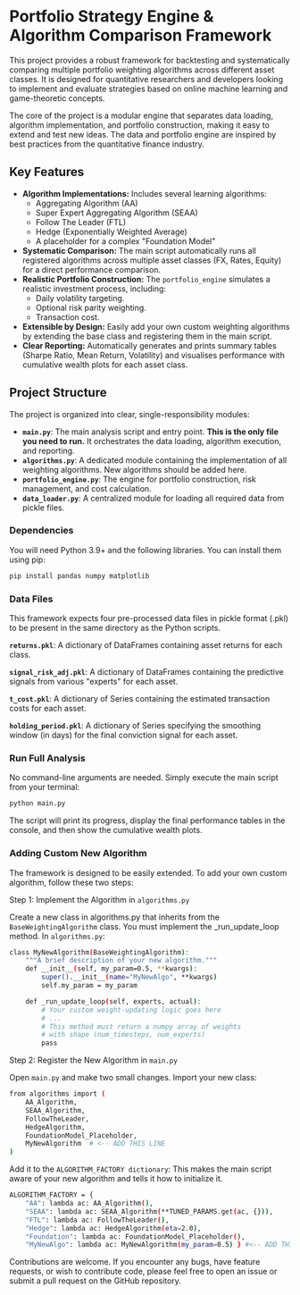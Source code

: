 
# Portfolio Strategy Engine & Algorithm Comparison Framework

This project provides a robust framework for backtesting and systematically comparing multiple portfolio weighting algorithms across different asset classes. It is designed for quantitative researchers and developers looking to implement and evaluate strategies based on online machine learning and game-theoretic concepts.

The core of the project is a modular engine that separates data loading, algorithm implementation, and portfolio construction, making it easy to extend and test new ideas. The data and portfolio engine are inspired by best practices from the quantitative finance industry.

## Key Features

-   **Algorithm Implementations:** Includes several learning algorithms:
    -   Aggregating Algorithm (AA)
    -   Super Expert Aggregating Algorithm (SEAA)
    -   Follow The Leader (FTL)
    -   Hedge (Exponentially Weighted Average)
    -   A placeholder for a complex "Foundation Model"
-   **Systematic Comparison:** The main script automatically runs all registered algorithms across multiple asset classes (FX, Rates, Equity) for a direct performance comparison.
-   **Realistic Portfolio Construction:** The `portfolio_engine` simulates a realistic investment process, including:
    -   Daily volatility targeting.
    -   Optional risk parity weighting.
    -   Transaction cost.
-   **Extensible by Design:** Easily add your own custom weighting algorithms by extending the base class and registering them in the main script.
-   **Clear Reporting:** Automatically generates and prints summary tables (Sharpe Ratio, Mean Return, Volatility) and visualises performance with cumulative wealth plots for each asset class.

## Project Structure

The project is organized into clear, single-responsibility modules:

-   **`main.py`**: The main analysis script and entry point. **This is the only file you need to run.** It orchestrates the data loading, algorithm execution, and reporting.
-   **`algorithms.py`**: A dedicated module containing the implementation of all weighting algorithms. New algorithms should be added here.
-   **`portfolio_engine.py`**: The engine for portfolio construction, risk management, and cost calculation.
-   **`data_loader.py`**: A centralized module for loading all required data from pickle files.

### Dependencies
You will need Python 3.9+ and the following libraries. You can install them using pip:

```bash
pip install pandas numpy matplotlib
```
### Data Files

This framework expects four pre-processed data files in pickle format (.pkl) to be present in the same directory as the Python scripts.

**`returns.pkl`**: A dictionary of DataFrames containing asset returns for each class.

**`signal_risk_adj.pkl`**: A dictionary of DataFrames containing the predictive signals from various "experts" for each asset.

**`t_cost.pkl`**: A dictionary of Series containing the estimated transaction costs for each asset.

**`holding_period.pkl`**: A dictionary of Series specifying the smoothing window (in days) for the final conviction signal for each asset.

### Run Full Analysis

No command-line arguments are needed. Simply execute the main script from your terminal:

```bash
python main.py
```

The script will print its progress, display the final performance tables in the console, and then show the cumulative wealth plots.

### Adding Custom New Algorithm

The framework is designed to be easily extended. To add your own custom algorithm, follow these two steps:

Step 1: Implement the Algorithm in `algorithms.py`

Create a new class in algorithms.py that inherits from the `BaseWeightingAlgorithm` class. You must implement the _run_update_loop method. In `algorithms.py`:

```bash
class MyNewAlgorithm(BaseWeightingAlgorithm):
    """A brief description of your new algorithm."""
    def __init__(self, my_param=0.5, **kwargs):
        super().__init__(name="MyNewAlgo", **kwargs)
        self.my_param = my_param

    def _run_update_loop(self, experts, actual):
        # Your custom weight-updating logic goes here
        # ...
        # This method must return a numpy array of weights
        # with shape (num_timesteps, num_experts)
        pass
```

Step 2: Register the New Algorithm in `main.py`

Open `main.py` and make two small changes. Import your new class:

```bash
from algorithms import (
    AA_Algorithm, 
    SEAA_Algorithm, 
    FollowTheLeader, 
    HedgeAlgorithm, 
    FoundationModel_Placeholder,
    MyNewAlgorithm  # <-- ADD THIS LINE
)
```
Add it to the `ALGORITHM_FACTORY dictionary`:
This makes the main script aware of your new algorithm and tells it how to initialize it.

```bash
ALGORITHM_FACTORY = {
    "AA": lambda ac: AA_Algorithm(),
    "SEAA": lambda ac: SEAA_Algorithm(**TUNED_PARAMS.get(ac, {})),
    "FTL": lambda ac: FollowTheLeader(),
    "Hedge": lambda ac: HedgeAlgorithm(eta=2.0),
    "Foundation": lambda ac: FoundationModel_Placeholder(),
    "MyNewAlgo": lambda ac: MyNewAlgorithm(my_param=0.5) } #<-- ADD THIS LINE
```

Contributions are welcome. If you encounter any bugs, have feature requests, or wish to contribute code, please feel free to open an issue or submit a pull request on the GitHub repository.